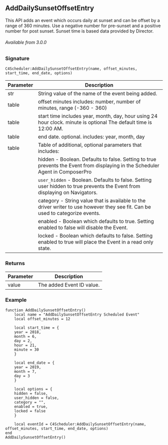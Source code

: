 ## AddDailySunsetOffsetEntry

This API adds an event which occurs daily at sunset and can be offset by a range of 360 minutes. Use a negative number for pre-sunset and a positive number for post sunset. Sunset time is based data provided by Director.

###### Available from 3.0.0


### Signature

`C4Scheduler:AddDailySunsetOffsetEntry(name, offset_minutes, start_time, end_date, options)`


| Parameter | Description |
| --- | --- |
| str | String value of the name of the event being added. |
| table | offset minutes includes: number, number of minutes, range (-360 - 360) |
| table | start time includes year, month, day, hour using 24 hour clock. minute is optional  The default time is 12:00 AM. | 
| table  | end date. optional. includes: year, month, day
| table | Table of additional, optional parameters that includes: 
| | hidden - Boolean. Defaults to false. Setting to true prevents the Event from displaying in the Scheduler Agent in ComposerPro |
| | `user_hidden` - Boolean. Defaults to false. Setting user hidden to true prevents the Event from displaying on Navigators. |
| | category - String value that is available to the driver writer to use however they see fit. Can be used to categorize events. |
| | enabled - Boolean which defaults to true. Setting enabled to false will disable the Event. |
| | locked - Boolean which defaults to false. Setting enabled to true will place the Event in a read only state. |


### Returns

| Parameter | Description |
| --- | --- |
| value | The added Event ID value. |


### Example

```
function AddDailySunsetOffsetEntry()
	local name = "AddDailySunsetOffsetEntry Scheduled Event"
	local offset_minutes = 12

	local start_time = {
	year = 2018,
	month = 6,
	day = 2,
	hour = 21,
	minute = 30
	}
	
	local end_date = {
	year = 2019,
	month = 7,
	day = 3
	}
	
	local options = {
	hidden = false,
	user_hidden = false,
	category = "",
	enabled = true,
	locked = false
	}
	
	local eventId = C4Scheduler:AddDailySunsetOffsetEntry(name, offset_minutes, start_time, end_date, options)
end
AddDailySunsetOffsetEntry()
```